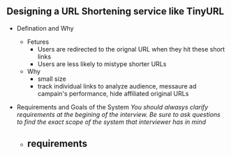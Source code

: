 ## Designing a URL Shortening service like TinyURL


- Defination and Why
	- Fetures
		- Users are redirected to the orignal URL when they hit these short links
		- Users are less likely to mistype shorter URLs
	- Why
		- small size
		- track individual links to analyze audience, messaure ad campain's performance, hide affiliated original URLs
		
- Requirements and Goals of the System
	*You should alwasys clarify requirements at the begining of the interview. Be sure to ask questions to find the exact scope of the system that interviewer has in mind*
	- requirements
		- 
